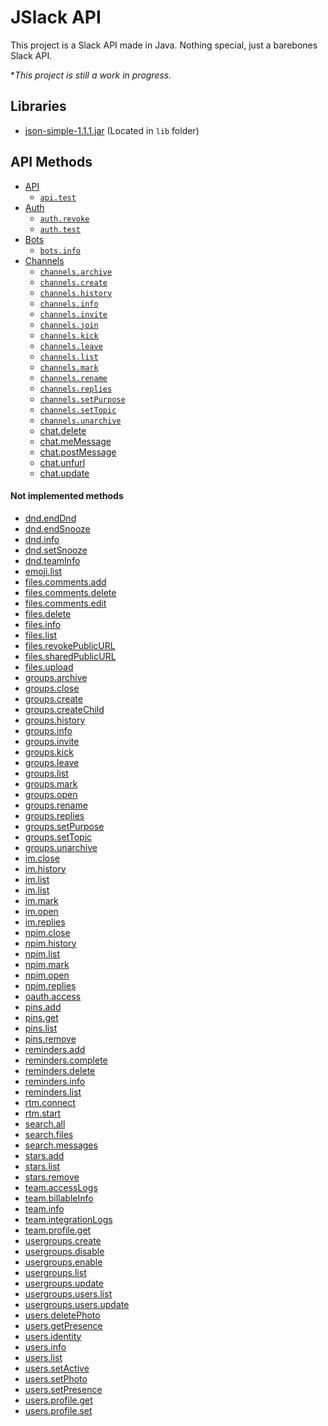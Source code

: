 # JSlack API
This project is a Slack API made in Java. Nothing special, just a barebones Slack API.
  
**This project is still a work in progress.*  


## Libraries
* [json-simple-1.1.1.jar](https://code.google.com/archive/p/json-simple/downloads) (Located in `lib` folder)

## API Methods
* [API](https://api.slack.com/methods#api)
  * [`api.test`](https://api.slack.com/methods/api.test)
* [Auth](https://api.slack.com/methods#auth)
  * [`auth.revoke`](https://api.slack.com/methods/auth.revoke)
  * [`auth.test`](https://api.slack.com/methods/auth.test)
* [Bots](https://api.slack.com/methods#bots)
  * [`bots.info`](https://api.slack.com/methods/bots.info)
* [Channels](https://api.slack.com/methods#channels)
  * [`channels.archive`](https://api.slack.com/methods/channels.archive)
  * [`channels.create`](https://api.slack.com/methods/channels.create)
  * [`channels.history`](https://api.slack.com/methods/channels.history)
  * [`channels.info`](https://api.slack.com/methods/channels.info)
  * [`channels.invite`](https://api.slack.com/methods/channels.invite)
  * [`channels.join`](https://api.slack.com/methods/channels.join)
  * [`channels.kick`](https://api.slack.com/methods/channels.kick)
  * [`channels.leave`](https://api.slack.com/methods/channels.leave)
  * [`channels.list`](https://api.slack.com/methods/channels.list)
  * [`channels.mark`](https://api.slack.com/methods/channels.mark)
  * [`channels.rename`](https://api.slack.com/methods/channels.rename)
  * [`channels.replies`](https://api.slack.com/methods/channels.replies)
  * [`channels.setPurpose`](https://api.slack.com/methods/channels.setPurpose)
  * [`channels.setTopic`](https://api.slack.com/methods/channels.setTopic)
  * [`channels.unarchive`](https://api.slack.com/methods/channels.unarchive)
  * [chat.delete](https://api.slack.com/methods/chat.delete)
  * [chat.meMessage](https://api.slack.com/methods/chat.meMessage)
  * [chat.postMessage](https://api.slack.com/methods/chat.postMessage)
  * [chat.unfurl](https://api.slack.com/methods/chat.unfurl)
  * [chat.update](https://api.slack.com/methods/chat.update)
#### Not implemented methods
* [dnd.endDnd]()
* [dnd.endSnooze]()
* [dnd.info]()
* [dnd.setSnooze]()
* [dnd.teamInfo]()
* [emoji.list]()
* [files.comments.add]()
* [files.comments.delete]()
* [files.comments.edit]()
* [files.delete]()
* [files.info]()
* [files.list]()
* [files.revokePublicURL]()
* [files.sharedPublicURL]()
* [files.upload]()
* [groups.archive]()
* [groups.close]()
* [groups.create]()
* [groups.createChild]()
* [groups.history]()
* [groups.info]()
* [groups.invite]()
* [groups.kick]()
* [groups.leave]()
* [groups.list]()
* [groups.mark]()
* [groups.open]()
* [groups.rename]()
* [groups.replies]()
* [groups.setPurpose]()
* [groups.setTopic]()
* [groups.unarchive]()
* [im.close]()
* [im.history]()
* [im.list]()
* [im.list]()
* [im.mark]()
* [im.open]()
* [im.replies]()
* [npim.close]()
* [npim.history]()
* [npim.list]()
* [npim.mark]()
* [npim.open]()
* [npim.replies]()
* [oauth.access]()
* [pins.add]()
* [pins.get]()
* [pins.list]()
* [pins.remove]()
* [reminders.add]()
* [reminders.complete]()
* [reminders.delete]()
* [reminders.info]()
* [reminders.list]()
* [rtm.connect]()
* [rtm.start]()
* [search.all]()
* [search.files]()
* [search.messages]()
* [stars.add]()
* [stars.list]()
* [stars.remove]()
* [team.accessLogs]()
* [team.billableInfo]()
* [team.info]()
* [team.integrationLogs]()
* [team.profile.get]()
* [usergroups.create]()
* [usergroups.disable]()
* [usergroups.enable]()
* [usergroups.list]()
* [usergroups.update]()
* [usergroups.users.list]()
* [usergroups.users.update]()
* [users.deletePhoto]()
* [users.getPresence]()
* [users.identity]()
* [users.info]()
* [users.list]()
* [users.setActive]()
* [users.setPhoto]()
* [users.setPresence]()
* [users.profile.get]()
* [users.profile.set]()


